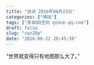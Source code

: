 ```yaml
---
title: "说说 2016年06月22日"
categories: ["嘀咕"]
tags: ["来自QQ空间 qzone.qq.com"]
draft: false
slug: "cqzZ8p"
date: "2016-06-22 20:45:38"
---
```


“世界就变得只有地图那么大了。”
